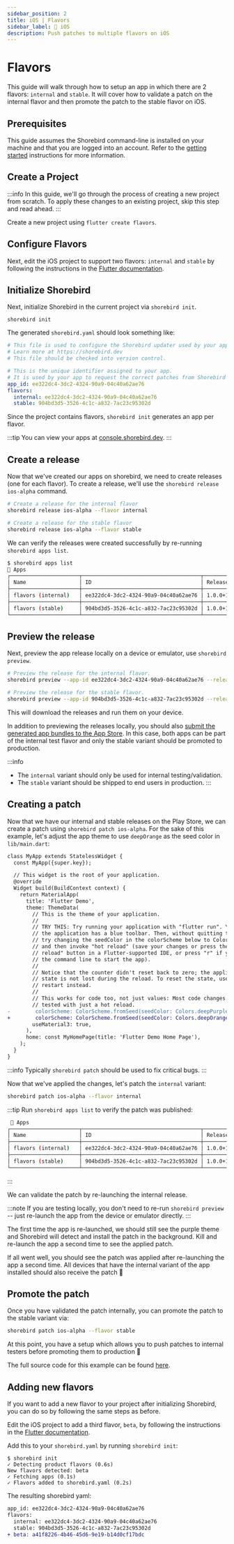 ```yaml
---
sidebar_position: 2
title: iOS | Flavors
sidebar_label: 🍎 iOS
description: Push patches to multiple flavors on iOS
---
```


# Flavors

This guide will walk through how to setup an app in which there are 2 flavors: `internal` and `stable`. It will cover how to validate a patch on the internal flavor and then promote the patch to the stable flavor on iOS.

## Prerequisites

This guide assumes the Shorebird command-line is installed on your machine and that you are logged into an account. Refer to the [getting started](/) instructions for more information.

## Create a Project

:::info
In this guide, we'll go through the process of creating a new project from scratch. To apply these changes to an existing project, skip this step and read ahead.
:::

Create a new project using `flutter create flavors`.

## Configure Flavors

Next, edit the iOS project to support two flavors: `internal` and `stable` by following the instructions in the [Flutter documentation](https://docs.flutter.dev/deployment/flavors#creating-flavors-in-ios).

## Initialize Shorebird

Next, initialize Shorebird in the current project via `shorebird init`.

```
shorebird init
```

The generated `shorebird.yaml` should look something like:

```yaml
# This file is used to configure the Shorebird updater used by your application.
# Learn more at https://shorebird.dev
# This file should be checked into version control.

# This is the unique identifier assigned to your app.
# It is used by your app to request the correct patches from Shorebird servers.
app_id: ee322dc4-3dc2-4324-90a9-04c40a62ae76
flavors:
  internal: ee322dc4-3dc2-4324-90a9-04c40a62ae76
  stable: 904bd3d5-3526-4c1c-a832-7ac23c95302d
```

Since the project contains flavors, `shorebird init` generates an app per flavor.

:::tip
You can view your apps at [console.shorebird.dev](https://console.shorebird.dev).
:::

## Create a release

Now that we've created our apps on shorebird, we need to create releases (one for each flavor). To create a release, we'll use the `shorebird release ios-alpha` command.

```sh
# Create a release for the internal flavor
shorebird release ios-alpha --flavor internal

# Create a release for the stable flavor
shorebird release ios-alpha --flavor stable
```

We can verify the releases were created successfully by re-running `shorebird apps list`.

```sh
$ shorebird apps list
📱 Apps
┌──────────────────────┬──────────────────────────────────────┬─────────┬───────┐
│ Name                 │ ID                                   │ Release │ Patch │
├──────────────────────┼──────────────────────────────────────┼─────────┼───────┤
│ flavors (internal)   │ ee322dc4-3dc2-4324-90a9-04c40a62ae76 │ 1.0.0+1 │ --    │
├──────────────────────┼──────────────────────────────────────┼─────────┼───────┤
│ flavors (stable)     │ 904bd3d5-3526-4c1c-a832-7ac23c95302d │ 1.0.0+1 │ --    │
└──────────────────────┴──────────────────────────────────────┴─────────┴───────┘
```

## Preview the release

Next, preview the app release locally on a device or emulator, use `shorebird preview`.

```sh
# Preview the release for the internal flavor.
shorebird preview --app-id ee322dc4-3dc2-4324-90a9-04c40a62ae76 --release-version 1.0.0+1

# Preview the release for the stable flavor.
shorebird preview --app-id 904bd3d5-3526-4c1c-a832-7ac23c95302d --release-version 1.0.0+1
```

This will download the releases and run them on your device.

In addition to previewing the releases locally, you should also [submit the generated app bundles to the App Store](/guides/release/ios#upload-to-the-app-store). In this case, both apps can be part of the internal test flavor and only the stable variant should be promoted to production.

:::info

- The `internal` variant should only be used for internal testing/validation.
- The `stable` variant should be shipped to end users in production.
  :::

## Creating a patch

Now that we have our internal and stable releases on the Play Store, we can create a patch using `shorebird patch ios-alpha`. For the sake of this example, let's adjust the app theme to use `deepOrange` as the seed color in `lib/main.dart`:

```diff
class MyApp extends StatelessWidget {
  const MyApp({super.key});

  // This widget is the root of your application.
  @override
  Widget build(BuildContext context) {
    return MaterialApp(
      title: 'Flutter Demo',
      theme: ThemeData(
        // This is the theme of your application.
        //
        // TRY THIS: Try running your application with "flutter run". You'll see
        // the application has a blue toolbar. Then, without quitting the app,
        // try changing the seedColor in the colorScheme below to Colors.green
        // and then invoke "hot reload" (save your changes or press the "hot
        // reload" button in a Flutter-supported IDE, or press "r" if you used
        // the command line to start the app).
        //
        // Notice that the counter didn't reset back to zero; the application
        // state is not lost during the reload. To reset the state, use hot
        // restart instead.
        //
        // This works for code too, not just values: Most code changes can be
        // tested with just a hot reload.
-        colorScheme: ColorScheme.fromSeed(seedColor: Colors.deepPurple),
+        colorScheme: ColorScheme.fromSeed(seedColor: Colors.deepOrange),
        useMaterial3: true,
      ),
      home: const MyHomePage(title: 'Flutter Demo Home Page'),
    );
  }
}
```

:::info
Typically `shorebird patch` should be used to fix critical bugs.
:::

Now that we've applied the changes, let's patch the `internal` variant:

```sh
shorebird patch ios-alpha --flavor internal
```

:::tip
Run `shorebird apps list` to verify the patch was published:

```sh
 📱 Apps
┌──────────────────────┬──────────────────────────────────────┬─────────┬───────┐
│ Name                 │ ID                                   │ Release │ Patch │
├──────────────────────┼──────────────────────────────────────┼─────────┼───────┤
│ flavors (internal)   │ ee322dc4-3dc2-4324-90a9-04c40a62ae76 │ 1.0.0+1 │ 1     │
├──────────────────────┼──────────────────────────────────────┼─────────┼───────┤
│ flavors (stable)     │ 904bd3d5-3526-4c1c-a832-7ac23c95302d │ 1.0.0+1 │ --    │
└──────────────────────┴──────────────────────────────────────┴─────────┴───────┘
```

:::

We can validate the patch by re-launching the internal release.

:::note
If you are testing locally, you don't need to re-run `shorebird preview` -- just re-launch the app from the device or emulator directly.
:::

The first time the app is re-launched, we should still see the purple theme and Shorebird will detect and install the patch in the background. Kill and re-launch the app a second time to see the applied patch.

If all went well, you should see the patch was applied after re-launching the app a second time. All devices that have the internal variant of the app installed should also receive the patch 🎉

## Promote the patch

Once you have validated the patch internally, you can promote the patch to the stable variant via:

```sh
shorebird patch ios-alpha --flavor stable
```

At this point, you have a setup which allows you to push patches to internal testers before promoting them to production 🎉

The full source code for this example can be found [here](https://github.com/shorebirdtech/samples/tree/main/flavors).

## Adding new flavors

If you want to add a new flavor to your project after initializing Shorebird, you can do so by following the same steps as before.

Edit the iOS project to add a third flavor, `beta`, by following the instructions in the [Flutter documentation](https://docs.flutter.dev/deployment/flavors#creating-flavors-in-ios).

Add this to your `shorebird.yaml` by running `shorebird init`:

```
$ shorebird init
✓ Detecting product flavors (0.6s)
New flavors detected: beta
✓ Fetching apps (0.1s)
✓ Flavors added to shorebird.yaml (0.2s)
```

The resulting shorebird yaml:

```diff
app_id: ee322dc4-3dc2-4324-90a9-04c40a62ae76
flavors:
  internal: ee322dc4-3dc2-4324-90a9-04c40a62ae76
  stable: 904bd3d5-3526-4c1c-a832-7ac23c95302d
+ beta: a41f8226-4b46-45d6-9e19-b14d0cf17bdc
```
